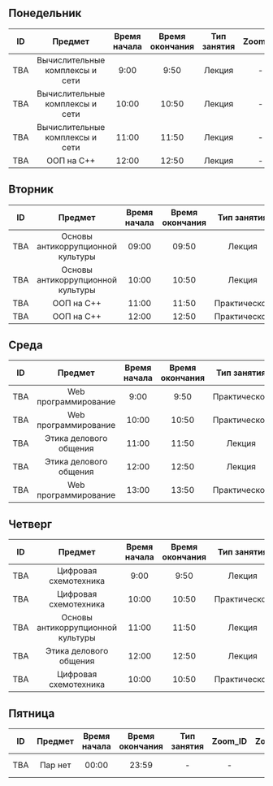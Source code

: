 ## Понедельник
| ID  |   Предмет   | Время начала | Время окончания | Тип занятия |  Zoom_ID   | Zoom_pass | Аудитория | Преподаватель  |
| --- | :---------: | :----------: | :-------------: | :---------: | :--------: | :-------: | :-------: | :------------: |
| TBA | Вычислительные комплексы и сети |    9:00      |      9:50       |    Лекция     | - | - | 109 | Таныбаев А. |
| TBA | Вычислительные комплексы и сети |    10:00     |      10:50      |    Лекция     | - | - | 109 | Таныбаев А. |
| TBA | Вычислительные комплексы и сети |    11:00     |      11:50      |    Лекция     | - | - | 208 | Таныбаев А. |
| TBA | ООП на C++                      |    12:00     |      12:50      |    Лекция     | - | - | 209 | Алигузов А. |

## Вторник
| ID  |        Предмет        | Время начала | Время окончания | Тип занятия |  Zoom_ID   | Zoom_pass | Аудитория |  Преподаватель   |
| --- | :-------------------: | :----------: | :-------------: | :---------: | :--------: | :-------: | :-------: | :--------------: |
| TBA |    Основы антикоррупционной культуры     |    09:00     |      09:50      |   Лекция        | - | - |     312     |  Коржумбаева Р.А.   |
| TBA |    Основы антикоррупционной культуры     |    10:00     |      10:50      |   Лекция        | - | - |     312     |  Коржумбаева Р.А.   |
| TBA |    ООП на C++                            |    11:00     |      11:50      |   Практическое  | - | - |     209      |  Алигузов А.  |
| TBA |    ООП на C++                            |    12:00     |      12:50      |   Практическое  | - | - |     209      |  Алигузов А. |

## Среда
| ID  |       Предмет       | Время начала | Время окончания | Тип занятия | Zoom_ID | Zoom_pass | Аудитория | Преподаватель  |
| --- | :-----------------: | :----------: | :-------------: | :---------: | :-----: | :-------: | :-------: | :------------: |
| TBA | Web программирование             |    9:00      |    9:50     |   Практическое  | - | - |    209    | Алагузов А. |
| TBA | Web программирование             |    10:00     |    10:50    |   Практическое  | - | - |    209    | Алагузов А. |
| TBA | Этика делового общения           |    11:00     |    11:50    |   Лекция        | - | - |    016    | - |
| TBA | Этика делового общения           |    12:00     |    12:50    |   Лекция        | - | - |    016    | - |
| TBA | Web программирование             |    13:00     |    13:50    |   Практическое  | - | - |    207    | Алагузов А. |


## Четверг
| ID  |                    Предмет                    | Время начала | Время окончания | Тип занятия | Zoom_ID | Zoom_pass | Аудитория |   Преподаватель   |
| --- | :-------------------------------------------: | :----------: | :-------------: | :---------: | :-----: | :-------: | :-------: | :---------------: |
| TBA | Цифровая схемотехника               |    9:00     |     9:50      |   Лекция        | - | - |     105     | Цепуштанова О.В |
| TBA | Цифровая схемотехника               |    10:00    |     10:50     |   Практическое  | - | - |     105     | Цепуштанова О.В |
| TBA | Основы антикоррупционной культуры   |    11:00    |     11:50     |   Лекция        | - | - |     102а    | Коржумбаева Р.А.   |
| TBA | Этика делового общения              |    12:00    |     12:50     |   Лекция        | - | - |     016     | - |
| TBA | Цифровая схемотехника               |    10:00    |     10:50     |   Практическое  | - | - |     105     | Цепуштанова О.В |

## Пятница
| ID  |                    Предмет                    | Время начала | Время окончания | Тип занятия |  Zoom_ID   | Zoom_pass | Аудитория | Преподаватель |
| --- | :-------------------------------------------: | :----------: | :-------------: | :---------: | :--------: | :-------: | :-------: | :-----------: |
| TBA | Пар нет |    00:00     |      23:59      | - | - | - | - | Чил Рестов Отдыхатович |
